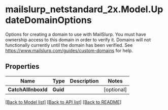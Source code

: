 # mailslurp_netstandard_2x.Model.UpdateDomainOptions
Options for creating a domain to use with MailSlurp. You must have ownership access to this domain in order to verify it. Domains will not functionally currently until the domain has been verified. See https://www.mailslurp.com/guides/custom-domains for help.

## Properties

Name | Type | Description | Notes
------------ | ------------- | ------------- | -------------
**CatchAllInboxId** | **Guid** |  | [optional] 

[[Back to Model list]](../README#documentation-for-models) [[Back to API list]](../README#documentation-for-api-endpoints) [[Back to README]](../README)

